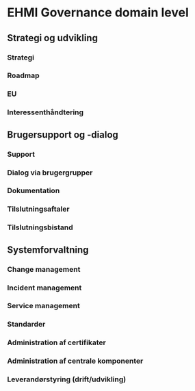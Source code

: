 # EHMI Governance domain level

## Strategi og udvikling

### Strategi

### Roadmap

### EU

### Interessenthåndtering

## Brugersupport og -dialog

### Support

### Dialog via brugergrupper

### Dokumentation

### Tilslutningsaftaler

### Tilslutningsbistand

## Systemforvaltning

### Change management

### Incident management

### Service management

### Standarder

### Administration af certifikater

### Administration af centrale komponenter

### Leverandørstyring (drift/udvikling)